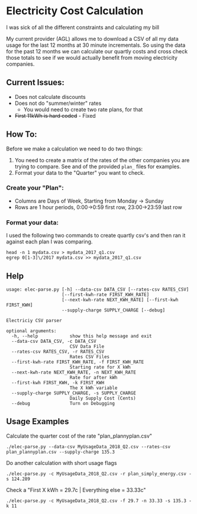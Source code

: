 # Electricity Cost Calculation

I was sick of all the different constraints and calculating my bill

My current provider (AGL) allows me to download a CSV of all my data usage for the last 12 months at 30 minute incrementals.
So using the data for the past 12 months we can calculate our quartly costs and cross check those totals to see if we would actually benefit from moving electricity companies. 

## Current Issues:

- Does not calculate discounts
- Does not do "summer/winter" rates
  - You would need to create two rate plans, for that
- ~~First 11kWh is hard coded~~ - Fixed

## How To:

Before we make a calculation we need to do two things:
1. You need to create a matrix of the rates of the other companies you are trying to compare. See and of the provided `plan_` files for examples. 
2. Format your data to the "Quarter" you want to check. 

### Create your "Plan": 
- Columns are Days of Week, Starting from Monday -> Sunday
- Rows are 1 hour periods, 0:00->0:59 first row, 23:00->23:59 last row

### Format your data:

I used the following two commands to create quartly csv's and then ran it against each plan I was comparing.

```
head -n 1 mydata.csv > mydata_2017_q1.csv
egrep 0[1-3]\/2017 mydata.csv >> mydata_2017_q1.csv
```

## Help

```
usage: elec-parse.py [-h] --data-csv DATA_CSV [--rates-csv RATES_CSV]
                     [--first-kwh-rate FIRST_KWH_RATE]
                     [--next-kwh-rate NEXT_KWH_RATE] [--first-kwh FIRST_KWH]
                     --supply-charge SUPPLY_CHARGE [--debug]

Electriciy CSV parser

optional arguments:
  -h, --help            show this help message and exit
  --data-csv DATA_CSV, -c DATA_CSV
                        CSV Data File
  --rates-csv RATES_CSV, -r RATES_CSV
                        Rates CSV Files
  --first-kwh-rate FIRST_KWH_RATE, -f FIRST_KWH_RATE
                        Starting rate for X kWh
  --next-kwh-rate NEXT_KWH_RATE, -n NEXT_KWH_RATE
                        Rate for after kWh
  --first-kwh FIRST_KWH, -k FIRST_KWH
                        The X kWh variable
  --supply-charge SUPPLY_CHARGE, -s SUPPLY_CHARGE
                        Daily Supply Cost (Cents)
  --debug               Turn on Debugging
```

## Usage Examples


Calculate the quarter cost of the rate "plan_plannyplan.csv"
```
./elec-parse.py --data-csv MyUsageData_2018_Q2.csv --rates-csv plan_plannyplan.csv --supply-charge 135.3
```

Do another calculation with short usage flags
```
./elec-parse.py -c MyUsageData_2018_Q2.csv -r plan_simply_energy.csv -s 124.289
```

Check a "First X kWh = 29.7c | Everything else = 33.33c"
```
./elec-parse.py -c MyUsageData_2018_Q2.csv -f 29.7 -n 33.33 -s 135.3 -k 11
```


